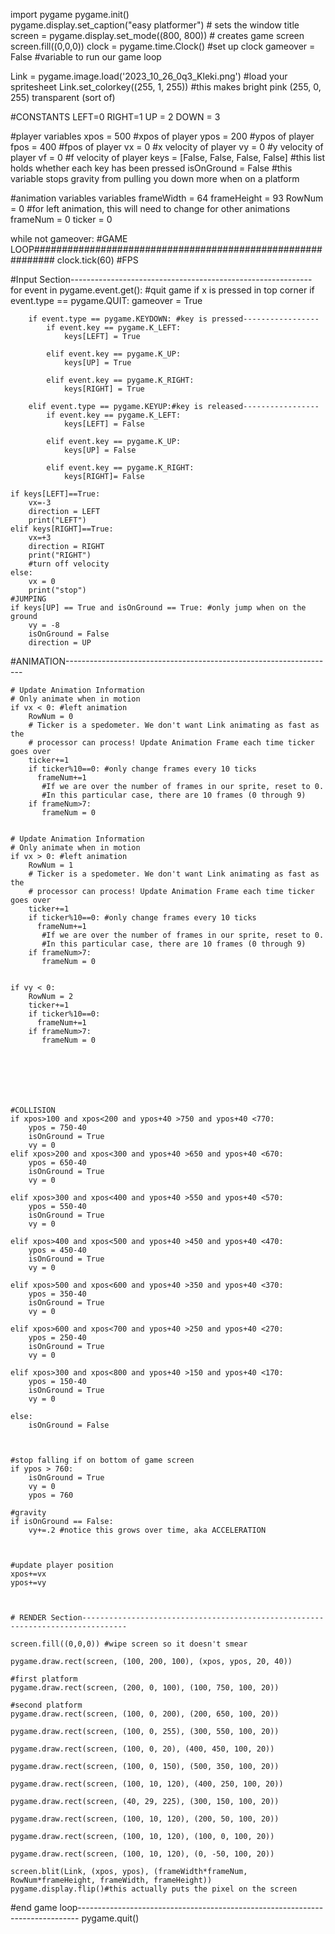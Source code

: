import pygame
pygame.init()  
pygame.display.set_caption("easy platformer")  # sets the window title
screen = pygame.display.set_mode((800, 800))  # creates game screen
screen.fill((0,0,0))
clock = pygame.time.Clock() #set up clock
gameover = False #variable to run our game loop

Link = pygame.image.load('2023_10_26_0q3_Kleki.png') #load your spritesheet
Link.set_colorkey((255, 1, 255)) #this makes bright pink (255, 0, 255) transparent (sort of)

#CONSTANTS
LEFT=0
RIGHT=1
UP = 2
DOWN = 3




#player variables
xpos = 500 #xpos of player
ypos = 200 #ypos of player
fpos = 400 #fpos of player
vx = 0 #x velocity of player
vy = 0 #y velocity of player
vf = 0 #f velocity of player
keys = [False, False, False, False] #this list holds whether each key has been pressed
isOnGround = False #this variable stops gravity from pulling you down more when on a platform

#animation variables variables
frameWidth = 64
frameHeight = 93
RowNum = 0 #for left animation, this will need to change for other animations
frameNum = 0
ticker = 0



while not gameover: #GAME LOOP############################################################
    clock.tick(60) #FPS
    
#Input Section------------------------------------------------------------
    for event in pygame.event.get(): #quit game if x is pressed in top corner
        if event.type == pygame.QUIT:
            gameover = True
      
        if event.type == pygame.KEYDOWN: #key is pressed-----------------
            if event.key == pygame.K_LEFT:
                keys[LEFT] = True 

            elif event.key == pygame.K_UP:
                keys[UP] = True
            
            elif event.key == pygame.K_RIGHT:
                keys[RIGHT] = True
        
        elif event.type == pygame.KEYUP:#key is released-----------------
            if event.key == pygame.K_LEFT:
                keys[LEFT] = False

            elif event.key == pygame.K_UP:
                keys[UP] = False
                
            elif event.key == pygame.K_RIGHT:
                keys[RIGHT]= False
                
    if keys[LEFT]==True:
        vx=-3
        direction = LEFT
        print("LEFT")
    elif keys[RIGHT]==True:  
        vx=+3
        direction = RIGHT
        print("RIGHT")
        #turn off velocity
    else:
        vx = 0
        print("stop")  
    #JUMPING
    if keys[UP] == True and isOnGround == True: #only jump when on the ground
        vy = -8
        isOnGround = False
        direction = UP
        
        
        
#ANIMATION-------------------------------------------------------------------
        
    # Update Animation Information
    # Only animate when in motion
    if vx < 0: #left animation
        RowNum = 0
        # Ticker is a spedometer. We don't want Link animating as fast as the
        # processor can process! Update Animation Frame each time ticker goes over
        ticker+=1
        if ticker%10==0: #only change frames every 10 ticks
          frameNum+=1
           #If we are over the number of frames in our sprite, reset to 0.
           #In this particular case, there are 10 frames (0 through 9)
        if frameNum>7: 
           frameNum = 0
           
            
    # Update Animation Information
    # Only animate when in motion
    if vx > 0: #left animation
        RowNum = 1
        # Ticker is a spedometer. We don't want Link animating as fast as the
        # processor can process! Update Animation Frame each time ticker goes over
        ticker+=1
        if ticker%10==0: #only change frames every 10 ticks
          frameNum+=1
           #If we are over the number of frames in our sprite, reset to 0.
           #In this particular case, there are 10 frames (0 through 9)
        if frameNum>7: 
           frameNum = 0
           

    if vy < 0:
        RowNum = 2
        ticker+=1
        if ticker%10==0: 
          frameNum+=1
        if frameNum>7: 
           frameNum = 0
  

    
    
    

    
    #COLLISION
    if xpos>100 and xpos<200 and ypos+40 >750 and ypos+40 <770:
        ypos = 750-40
        isOnGround = True
        vy = 0
    elif xpos>200 and xpos<300 and ypos+40 >650 and ypos+40 <670:
        ypos = 650-40
        isOnGround = True
        vy = 0

    elif xpos>300 and xpos<400 and ypos+40 >550 and ypos+40 <570:
        ypos = 550-40
        isOnGround = True
        vy = 0
   
    elif xpos>400 and xpos<500 and ypos+40 >450 and ypos+40 <470:
        ypos = 450-40
        isOnGround = True
        vy = 0

    elif xpos>500 and xpos<600 and ypos+40 >350 and ypos+40 <370:
        ypos = 350-40
        isOnGround = True
        vy = 0

    elif xpos>600 and xpos<700 and ypos+40 >250 and ypos+40 <270:
        ypos = 250-40
        isOnGround = True
        vy = 0

    elif xpos>300 and xpos<800 and ypos+40 >150 and ypos+40 <170:
        ypos = 150-40
        isOnGround = True
        vy = 0

    else:
        isOnGround = False
        

    
    #stop falling if on bottom of game screen
    if ypos > 760:
        isOnGround = True
        vy = 0
        ypos = 760
    
    #gravity
    if isOnGround == False:
        vy+=.2 #notice this grows over time, aka ACCELERATION
    
 

    #update player position
    xpos+=vx 
    ypos+=vy
   
    
  
    # RENDER Section--------------------------------------------------------------------------------
            
    screen.fill((0,0,0)) #wipe screen so it doesn't smear
  
    pygame.draw.rect(screen, (100, 200, 100), (xpos, ypos, 20, 40))
    
    #first platform
    pygame.draw.rect(screen, (200, 0, 100), (100, 750, 100, 20))
    
    #second platform
    pygame.draw.rect(screen, (100, 0, 200), (200, 650, 100, 20))

    pygame.draw.rect(screen, (100, 0, 255), (300, 550, 100, 20))

    pygame.draw.rect(screen, (100, 0, 20), (400, 450, 100, 20))
    
    pygame.draw.rect(screen, (100, 0, 150), (500, 350, 100, 20))

    pygame.draw.rect(screen, (100, 10, 120), (400, 250, 100, 20))

    pygame.draw.rect(screen, (40, 29, 225), (300, 150, 100, 20))
    
    pygame.draw.rect(screen, (100, 10, 120), (200, 50, 100, 20))

    pygame.draw.rect(screen, (100, 10, 120), (100, 0, 100, 20))

    pygame.draw.rect(screen, (100, 10, 120), (0, -50, 100, 20))
    
    screen.blit(Link, (xpos, ypos), (frameWidth*frameNum, RowNum*frameHeight, frameWidth, frameHeight)) 
    pygame.display.flip()#this actually puts the pixel on the screen
    
#end game loop------------------------------------------------------------------------------
pygame.quit()
